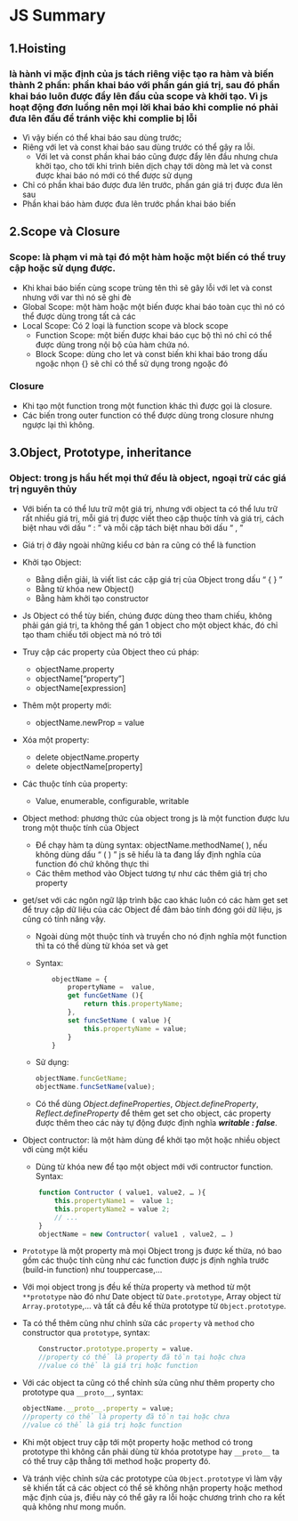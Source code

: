 # JS Summary

## 1.Hoisting

### là hành vi mặc định của js tách riêng việc tạo ra hàm và biến thành 2 phần: phần khai báo với phần gán giá trị, sau đó phần khai báo luôn được đẩy lên đầu của scope và khởi tạo. Vì js hoạt động đơn luồng nên mọi lời khai báo khi complie nó phải đưa lên đầu để tránh việc khi complie bị lỗi

- Vì vậy biến có thể khai báo sau dùng trước;
- Riêng với let và const khai báo sau dùng trước có thể gây ra lỗi.
  - Với let và const phần khai báo cũng được đẩy lên đầu nhưng chưa khởi tạo, cho tới khi trình biên dịch chạy tới dòng mà let và const được khai báo nó mới có thể được sử dụng
- Chỉ có phần khai báo được đưa lên trước, phần gán giá trị được đưa lên sau
- Phần khai báo hàm được đưa lên trước phần khai báo biến

## 2.Scope và Closure

### Scope: là phạm vi mà tại đó một hàm hoặc một biến có thể truy cập hoặc sử dụng được.

- Khi khai báo biến cùng scope trùng tên thì sẽ gây lỗi với let và const nhưng với var thì nó sẽ ghi đè
- Global Scope: một hàm hoặc một biến được khai báo toàn cục thì nó có thể được dùng trong tất cả các
- Local Scope: Có 2 loại là function scope và block scope
  - Function Scope: một biến được khai báo cục bộ thì nó chỉ có thể được dùng trong nội bộ của hàm chứa nó.
  - Block Scope: dùng cho let và const biến khi khai báo trong dấu ngoặc nhọn {} sẽ chỉ có thể sử dụng trong ngoặc đó

### Closure

- Khi tạo một function trong một function khác thì được gọi là closure.
- Các biến trong outer function có thể được dùng trong closure nhưng ngược lại thì không.

## 3.Object, Prototype, inheritance

### Object: trong js hầu hết mọi thứ đều là object, ngoại trừ các giá trị nguyên thủy

- Với biến ta có thể lưu trữ một giá trị, nhưng với object ta có thể lưu trữ rất nhiều giá trị, mỗi giá trị được viết theo cặp thuộc tính và giá trị, cách biệt nhau với dấu “ : ” và mỗi cặp tách biệt nhau bởi dấu “ , ”
- Giá trị ở đây ngoài những kiểu cơ bản ra cũng có thể là function
- Khởi tạo Object:
  - Bằng diễn giải, là viết list các cặp giá trị của Object trong dấu “ { } ”
  - Bằng từ khóa new Object()
  - Bằng hàm khởi tạo constructor
- Js Object có thể tùy biến, chúng được dùng theo tham chiếu, không phải gán giá trị, ta không thể gán 1 object cho một object khác, đó chỉ tạo tham chiếu tới object mà nó trỏ tới
- Truy cập các property của Object theo cú pháp:
  - objectName.property
  - objectName[“property”]
  - objectName[expression]
- Thêm một property mới:
  - objectName.newProp = value
- Xóa một property:
  - delete objectName.property
  - delete objectName[property]
- Các thuộc tính của property:
  - Value, enumerable, configurable, writable
- Object method: phương thức của object trong js là một function được lưu trong một thuộc tính của Object
  - Để chạy hàm ta dùng syntax: objectName.methodName( ), nếu không dùng dấu “ ( ) ” js sẽ hiểu là ta đang lấy định nghĩa của function đó chứ không thực thi
  - Các thêm method vào Object tương tự như các thêm giá trị cho property
- get/set với các ngôn ngữ lập trình bậc cao khác luôn có các hàm get set để truy cập dữ liệu của các Object để đảm bảo tính đóng gói dữ liệu, js cũng có tính năng vậy.

  - Ngoài dùng một thuộc tính và truyền cho nó định nghĩa một function thì ta có thể dùng từ khóa set và get
  - Syntax:

    ```javascript
        objectName = {
            propertyName =  value,
            get funcGetName (){
                return this.propertyName;
            },
            set funcSetName ( value ){
                this.propertyName = value;
            }
        }
    ```

  - Sử dụng:
    ```javascript
    objectName.funcGetName;
    objectName.funcSetName(value);
    ```
  - Có thể dùng _Object.defineProperties_, _Object.defineProperty_, _Reflect.defineProperty_ để thêm get set cho object, các property được thêm theo các này tự động được định nghĩa **_writable : false_**.

- Object contructor: là một hàm dùng để khởi tạo một hoặc nhiều object với cùng một kiểu
  - Dùng từ khóa new để tạo một object mới với contructor function. Syntax:
  ```javascript
      function Contructor ( value1, value2, … ){
          this.propertyName1 =  value 1;
          this.propertyName2 = value 2;
          // ...
      }
      objectName = new Contructor( value1 , value2, … )
  ```
- `Prototype` là một property mà mọi Object trong js được kế thừa, nó bao gồm các thuộc tính cũng như các function được js định nghĩa trước (build-in function) như touppercase,…
- Với mọi object trong js đều kế thừa property và method từ một `**prototype` nào đó như Date object từ `Date.prototype`, Array object từ `Array.prototype`,… và tất cả đều kế thừa prototype từ `Object.prototype`.
- Ta có thể thêm cũng như chỉnh sửa các `property` và `method` cho constructor qua `prototype`, syntax:
  ```javascript
      Constructor.prototype.property = value.
      //property có thể là property đã tồn tại hoặc chưa
      //value có thể là giá trị hoặc function
  ```
- Với các object ta cũng có thể chỉnh sửa cũng như thêm property cho prototype qua `__proto__`, syntax:
  ```javascript
  objectName.__proto__.property = value;
  //property có thể là property đã tồn tại hoặc chưa
  //value có thể là giá trị hoặc function
  ```
- Khi một object truy cập tới một property hoặc method có trong prototype thì không cần phải dùng từ khóa prototype hay `__proto__` ta có thể truy cập thẳng tới method hoặc property đó.
- Và tránh việc chỉnh sửa các prototype của `Object.prototype` vì làm vậy sẽ khiến tất cả các object có thể sẽ không nhận property hoặc method mặc định của js, điều này có thể gây ra lỗi hoặc chương trình cho ra kết quả không như mong muốn.
